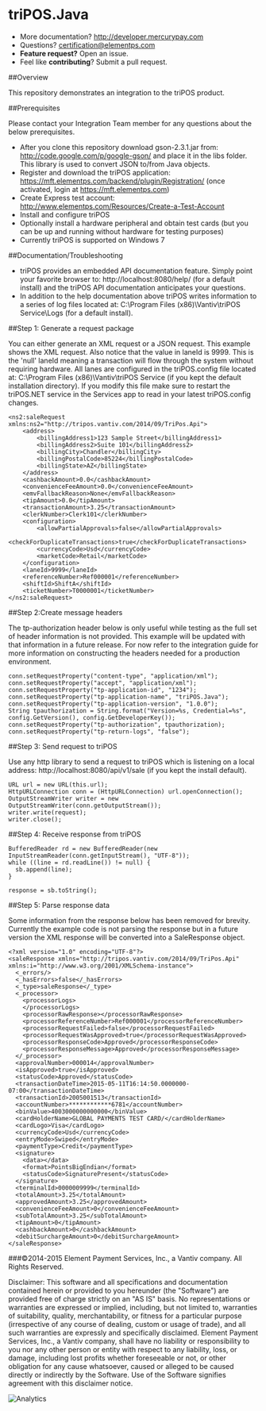 # triPOS.Java

* More documentation?  http://developer.mercurypay.com
* Questions?  certification@elementps.com
* **Feature request?** Open an issue.
* Feel like **contributing**?  Submit a pull request.

##Overview

This repository demonstrates an integration to the triPOS product.

##Prerequisites

Please contact your Integration Team member for any questions about the below prerequisites.

* After you clone this repository download gson-2.3.1.jar from: http://code.google.com/p/google-gson/ and place it in the libs folder.  This library is used to convert JSON to/from Java objects.
* Register and download the triPOS application: https://mft.elementps.com/backend/plugin/Registration/ (once activated, login at https://mft.elementps.com)
* Create Express test account: http://www.elementps.com/Resources/Create-a-Test-Account
* Install and configure triPOS
* Optionally install a hardware peripheral and obtain test cards (but you can be up and running without hardware for testing purposes)
* Currently triPOS is supported on Windows 7

##Documentation/Troubleshooting

* triPOS provides an embedded API documentation feature.  Simply point your favorite browser to:  http://localhost:8080/help/ (for a default install) and the triPOS API documentation anticipates your questions.
* In addition to the help documentation above triPOS writes information to a series of log files located at:  C:\Program Files (x86)\Vantiv\triPOS Service\Logs (for a default install).

##Step 1: Generate a request package

You can either generate an XML request or a JSON request.  This example shows the XML request.  Also notice that the value in laneId is 9999.  This is the 'null' laneId meaning a transaction will flow through the system without requiring hardware.  All lanes are configured in the triPOS.config file located at:  C:\Program Files (x86)\Vantiv\triPOS Service (if you kept the default installation directory).  If you modify this file make sure to restart the triPOS.NET service in the Services app to read in your latest triPOS.config changes.

```
<ns2:saleRequest xmlns:ns2="http://tripos.vantiv.com/2014/09/TriPos.Api">
    <address>
        <billingAddress1>123 Sample Street</billingAddress1>
        <billingAddress2>Suite 101</billingAddress2>
        <billingCity>Chandler</billingCity>
        <billingPostalCode>85224</billingPostalCode>
        <billingState>AZ</billingState>
    </address>
    <cashbackAmount>0.0</cashbackAmount>
    <convenienceFeeAmount>0.0</convenienceFeeAmount>
    <emvFallbackReason>None</emvFallbackReason>
    <tipAmount>0.0</tipAmount>
    <transactionAmount>3.25</transactionAmount>
    <clerkNumber>Clerk101</clerkNumber>
    <configuration>
        <allowPartialApprovals>false</allowPartialApprovals>
        <checkForDuplicateTransactions>true</checkForDuplicateTransactions>
        <currencyCode>Usd</currencyCode>
        <marketCode>Retail</marketCode>
    </configuration>
    <laneId>9999</laneId>
    <referenceNumber>Ref000001</referenceNumber>
    <shiftId>ShiftA</shiftId>
    <ticketNumber>T0000001</ticketNumber>
</ns2:saleRequest>

```

##Step 2:Create message headers

The tp-authorization header below is only useful while testing as the full set of header information is not provided.  This example will be updated with that information in a future release.  For now refer to the integration guide for more information on constructing the headers needed for a production environment.

```
conn.setRequestProperty("content-type", "application/xml");
conn.setRequestProperty("accept", "application/xml");				
conn.setRequestProperty("tp-application-id", "1234"); 
conn.setRequestProperty("tp-application-name", "triPOS.Java"); 
conn.setRequestProperty("tp-application-version", "1.0.0"); 
String tpauthorization = String.format("Version=%s, Credential=%s", config.GetVersion(), config.GetDeveloperKey());
conn.setRequestProperty("tp-authorization", tpauthorization); 
conn.setRequestProperty("tp-return-logs", "false"); 
```

##Step 3: Send request to triPOS

Use any http library to send a request to triPOS which is listening on a local address:  http://localhost:8080/api/v1/sale (if you kept the install default).

```
URL url = new URL(this.url);
HttpURLConnection conn = (HttpURLConnection) url.openConnection();
OutputStreamWriter writer = new OutputStreamWriter(conn.getOutputStream()); 
writer.write(request); 
writer.close(); 
```

##Step 4: Receive response from triPOS

```
BufferedReader rd = new BufferedReader(new InputStreamReader(conn.getInputStream(), "UTF-8")); 
while ((line = rd.readLine()) != null) { 
  sb.append(line); 
} 

response = sb.toString();
```

##Step 5: Parse response data

Some information from the response below has been removed for brevity.  Currently the example code is not parsing the response but in a future version the XML response will be converted into a SaleResponse object.

```
<?xml version="1.0" encoding="UTF-8"?>
<saleResponse xmlns="http://tripos.vantiv.com/2014/09/TriPos.Api" xmlns:i="http://www.w3.org/2001/XMLSchema-instance">
  <_errors/>
  <_hasErrors>false</_hasErrors>
  <_type>saleResponse</_type>
  <_processor>
    <processorLogs>
    </processorLogs>
    <processorRawResponse></processorRawResponse>
    <processorReferenceNumber>Ref000001</processorReferenceNumber>
    <processorRequestFailed>false</processorRequestFailed>
    <processorRequestWasApproved>true</processorRequestWasApproved>
    <processorResponseCode>Approved</processorResponseCode>
    <processorResponseMessage>Approved</processorResponseMessage>
  </_processor>
  <approvalNumber>000014</approvalNumber>
  <isApproved>true</isApproved>
  <statusCode>Approved</statusCode>
  <transactionDateTime>2015-05-11T16:14:50.0000000-07:00</transactionDateTime>
  <transactionId>2005001513</transactionId>
  <accountNumber>************6781</accountNumber>
  <binValue>4003000000000000</binValue>
  <cardHolderName>GLOBAL PAYMENTS TEST CARD/</cardHolderName>
  <cardLogo>Visa</cardLogo>
  <currencyCode>Usd</currencyCode>
  <entryMode>Swiped</entryMode>
  <paymentType>Credit</paymentType>
  <signature>
    <data></data>
    <format>PointsBigEndian</format>
    <statusCode>SignaturePresent</statusCode>
  </signature>
  <terminalId>0000009999</terminalId>
  <totalAmount>3.25</totalAmount>
  <approvedAmount>3.25</approvedAmount>
  <convenienceFeeAmount>0</convenienceFeeAmount>
  <subTotalAmount>3.25</subTotalAmount>
  <tipAmount>0</tipAmount>
  <cashbackAmount>0</cashbackAmount>
  <debitSurchargeAmount>0</debitSurchargeAmount>
</saleResponse>
```

###©2014-2015 Element Payment Services, Inc., a Vantiv company. All Rights Reserved.

Disclaimer:
This software and all specifications and documentation contained herein or provided to you hereunder (the "Software") are provided free of charge strictly on an "AS IS" basis. No representations or warranties are expressed or implied, including, but not limited to, warranties of suitability, quality, merchantability, or fitness for a particular purpose (irrespective of any course of dealing, custom or usage of trade), and all such warranties are expressly and specifically disclaimed. Element Payment Services, Inc., a Vantiv company, shall have no liability or responsibility to you nor any other person or entity with respect to any liability, loss, or damage, including lost profits whether foreseeable or not, or other obligation for any cause whatsoever, caused or alleged to be caused directly or indirectly by the Software. Use of the Software signifies agreement with this disclaimer notice.

![Analytics](https://ga-beacon.appspot.com/UA-60858025-35/triPOS.Java/readme?pixel)

